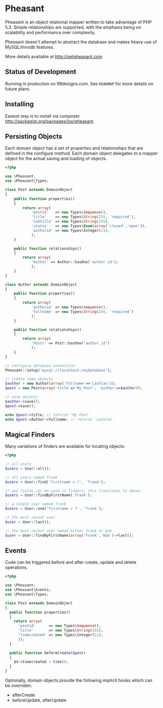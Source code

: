 Pheasant
=======================================

Pheasant is an object relational mapper written to take advantage of PHP 5.3. Simple relationships
are supported, with the emphasis being on scalability and performance over complexity.

Pheasant doesn't attempt to abstract the database and makes heavy use of
MySQL/Innodb features.

More details available at http://getpheasant.com


Status of Development
---------------------------------

Running in production on 99designs.com. See `ROADMAP` for more details on future plans.

Installing
---------------------------------

Easiest way is to install via composer http://packagist.org/packages/lox/pheasant.

Persisting Objects
---------------------------------

Each domain object has a set of properties and relationships that are defined in the
configure method. Each domain object delegates to a mapper object for the actual saving
and loading of objects.

```php
<?php

use \Pheasant;
use \Pheasant\Types;

class Post extends DomainObject
{
	public function properties()
	{
		return array(
			'postid'   => new Types\Sequence(),
			'title'    => new Types\String(255, 'required'),
			'subtitle' => new Types\String(255),
			'status'   => new Types\Enum(array('closed','open')),
			'authorid' => new Types\Integer(11),
			);
	}

	public function relationships()
	{
		return array(
			'Author' => Author::hasOne('author_id');
			);
	}
}

class Author extends DomainObject
{
	public function properties()
	{
		return array(
			'authorid' => new Types\Sequence(),
			'fullname' => new Types\String(255, 'required')
			);
	}

	public function relationships()
	{
		return array(
			'Posts' => Post::hasOne('author_id')
			);
	}
}

// configure database connection
Pheasant::setup('mysql://localhost:/mydatabase');

// create some objects
$author = new Author(array('fullname'=>'Lachlan'));
$post = new Post(array('title'=>'My Post', 'author'=>$author));

// save objects
$author->save();
$post->save();

echo $post->title; // returns 'My Post'
echo $post->Author->fullname; // returns 'Lachlan'
```

Magical Finders
---------------------------------

Many variations of finders are available for locating objects:

```php
<?php

// all users
$users = User::all();

// all users named frank
$users = User::find('firstname = ?', 'frank');

// any fields can be used in finders, this translates to above
$users = User::findByFirstName('frank');

// a single user named frank
$users = User::one('firstname = ?', 'frank');

// the most recent user
$user = User::last();

// the most recent user named either frank or bob
$user = User::findByFirstName(array('Frank','Bob')->last();
```

Events
---------------------------------

Code can be triggered before and after create, update and delete operations.

```php
<?php

use \Pheasant;
use \Pheasant\Events;
use \Pheasant\Types;

class Post extends DomainObject
{
  public function properties()
  {
    return array(
      'postid'      => new Types\Sequence(),
      'title'       => new Types\String(255),
      'timecreated' => new Types\Integer(11),
      ));
  }

  public function beforeCreate($post)
  {
    $d->timecreated = time();
  }
}
```

Optionally, domain objects provide the following implicit hooks which can be overriden:

- afterCreate
- beforeUpdate, afterUpdate



